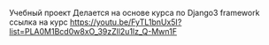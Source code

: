 Учебный проект
Делается на основе курса по Django3 framework
ссылка на курс
https://youtu.be/FyTL1bnUx5I?list=PLA0M1Bcd0w8xO_39zZll2u1lz_Q-Mwn1F
